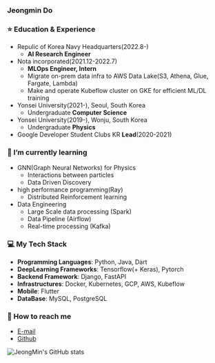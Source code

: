### Jeongmin Do

### ⭐️ Education & Experience
- Repulic of Korea Navy Headquarters(2022.8-)
    - **AI Research Engineer**
- Nota incorporated(2021.12-2022.7)
    - **MLOps Engineer, Intern**
    - Migrate on-prem data infra to AWS Data Lake(S3, Athena, Glue, Fargate, Lambda)
    - Make and operate Kubeflow cluster on GKE for efficient ML/DL training 
- Yonsei University(2021-), Seoul, South Korea
    - Undergraduate **Computer Science**
- Yonsei University(2019-), Wonju, South Korea
    - Undergraduate **Physics**
- Google Developer Student Clubs KR **Lead**(2020-2021)

### 🌱 I’m currently learning
- GNN(Graph Neural Networks) for Physics
    - Interactions between particles
    - Data Driven Discovery
- high performance programming(Ray)
    - Distributed Reinforcement learning
- Data Engineering
    - Large Scale data processing (Spark)
    - Data Pipeline (Airflow)
    - Real-time processing (Kafka)

### 💻 My Tech Stack
- **Programming Languages**: Python, Java, Dart
- **DeepLearning Frameworks**: Tensorflow(+ Keras), Pytorch
- **Backend Framework**: Django, FastAPI
- **Infrastructures**: Docker, Kubernetes, GCP, AWS, Kubeflow
- **Mobile**: Flutter
- **DataBase**: MySQL, PostgreSQL

### 📮 How to reach me
- [E-mail](mailto:dojm0727@gmail.com)
- [Github](https://github.com/silverstar0727)

![JeongMin's GitHub stats](https://github-readme-stats.vercel.app/api?username=silverstar0727&show_icons=true&theme=vue-dark)
